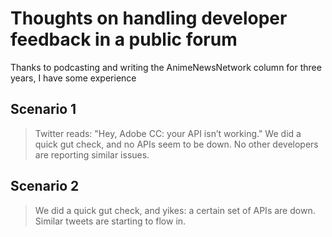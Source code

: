 # Thoughts on handling developer feedback in a public forum
Thanks to podcasting and writing the AnimeNewsNetwork column for three years, I have some experience 

## Scenario 1
> Twitter reads: "Hey, Adobe CC: your API isn’t working." We did a quick gut check, and no APIs seem to be down. No other developers are reporting similar issues.

## Scenario 2
> We did a quick gut check, and yikes: a certain set of APIs are down. Similar tweets are starting to flow in.
